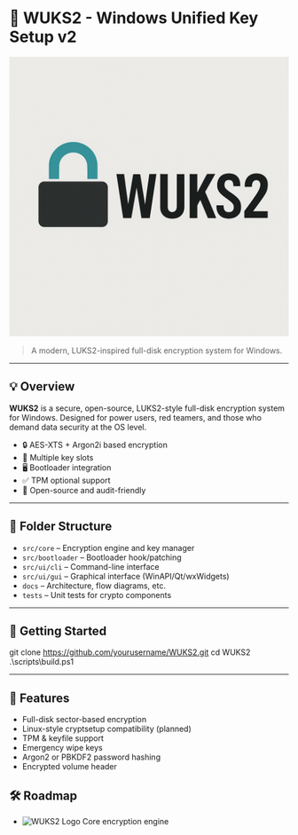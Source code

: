 # 🔐 WUKS2 - Windows Unified Key Setup v2

![WUKS2 Logo](assets/wuks2-logo.png)

> A modern, LUKS2-inspired full-disk encryption system for Windows.

---

## 💡 Overview

**WUKS2** is a secure, open-source, LUKS2-style full-disk encryption system for Windows. Designed for power users, red teamers, and those who demand data security at the OS level.

- 🔒 AES-XTS + Argon2i based encryption
- 🔑 Multiple key slots
- 🖥️ Bootloader integration
- ✅ TPM optional support
- 🧪 Open-source and audit-friendly

---

## 📁 Folder Structure

- `src/core` – Encryption engine and key manager
- `src/bootloader` – Bootloader hook/patching
- `src/ui/cli` – Command-line interface
- `src/ui/gui` – Graphical interface (WinAPI/Qt/wxWidgets)
- `docs` – Architecture, flow diagrams, etc.
- `tests` – Unit tests for crypto components

---

## 🚀 Getting Started

git clone https://github.com/yourusername/WUKS2.git
cd WUKS2
.\scripts\build.ps1

---

## 🔐 Features 

* Full-disk sector-based encryption
* Linux-style cryptsetup compatibility (planned)
* TPM & keyfile support
* Emergency wipe keys
* Argon2 or PBKDF2 password hashing
* Encrypted volume header

## 🛠️ Roadmap

* ![WUKS2 Logo](assets/correct.png) Core encryption engine
